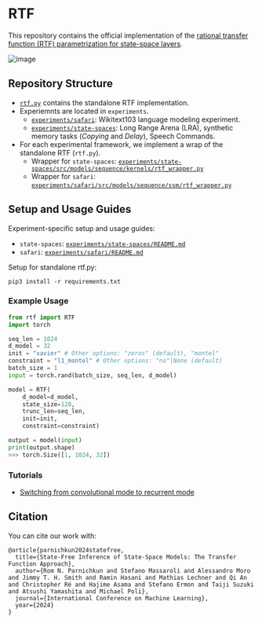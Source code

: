 # RTF
This repository contains the official implementation of the [rational transfer function (RTF) parametrization for state-space layers](https://arxiv.org/abs/2405.06147).

![image](https://github.com/ruke1ire/RTF/assets/34561392/d090f410-b78e-4594-8a55-2d4759071489)

## Repository Structure

- [`rtf.py`](rtf.py) contains the standalone RTF implementation.
- Experiemnts are located in `experiments`.
	- [`experiments/safari`](experiments/safari): Wikitext103 language modeling experiment. 
	- [`experiments/state-spaces`](experiments/state-spaces): Long Range Arena (LRA), synthetic memory tasks (*Copying* and *Delay*), Speech Commands. 
- For each experimental framework, we implement a wrap of the standalone RTF (`rtf.py`).
	- Wrapper for `state-spaces`: [`experiments/state-spaces/src/models/sequence/kernels/rtf_wrapper.py`](experiments/state-spaces/src/models/sequence/kernels/rtf_wrapper.py)
	- Wrapper for `safari`: [`experiments/safari/src/models/sequence/ssm/rtf_wrapper.py`](experiments/safari/src/models/sequence/ssm/rtf_wrapper.py)

## Setup and Usage Guides

Experiment-specific setup and usage guides:
- `state-spaces`: [`experiments/state-spaces/README.md`](experiments/state-spaces/README.md)
- `safari`: [`experiments/safari/README.md`](experiments/safari/README.md)

Setup for standalone rtf.py:
```
pip3 install -r requirements.txt
```

### Example Usage

```python
from rtf import RTF
import torch

seq_len = 1024
d_model = 32
init = "xavier" # Other options: "zeros" (default), "montel"
constraint = "l1_montel" # Other options: "no"|None (default)
batch_size = 1
input = torch.rand(batch_size, seq_len, d_model)

model = RTF(
	d_model=d_model, 
	state_size=128, 
	trunc_len=seq_len, 
	init=init, 
	constraint=constraint)

output = model(input)
print(output.shape)
>>> torch.Size([1, 1024, 32])
```

### Tutorials
- [Switching from convolutional mode to recurrent mode](tutorial-switching-modes.ipynb)

## Citation

You can cite our work with:

```
@article{parnichkun2024statefree,
  title={State-Free Inference of State-Space Models: The Transfer Function Approach}, 
  author={Rom N. Parnichkun and Stefano Massaroli and Alessandro Moro and Jimmy T. H. Smith and Ramin Hasani and Mathias Lechner and Qi An and Christopher Ré and Hajime Asama and Stefano Ermon and Taiji Suzuki and Atsushi Yamashita and Michael Poli},
  journal={International Conference on Machine Learning},
  year={2024}
}
```
